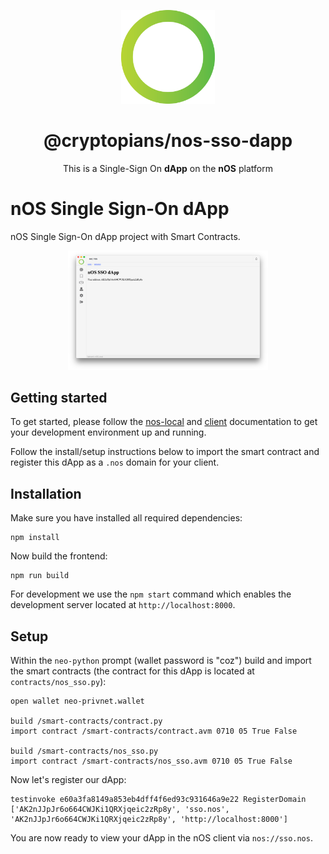 <p align="center">
  <img src="./docs/images/logo.png" width="150px" height="auto" /> 
</p>

<h1 align="center">@cryptopians/nos-sso-dapp</h1>

<p align="center">
  This is a Single-Sign On <strong>dApp</strong> on the <strong>nOS</strong> platform
</p>

# nOS Single Sign-On dApp

nOS Single Sign-On dApp project with Smart Contracts.

<p align="center">
  <img src="./docs/images/screenshot.png" width="320px" height="auto" /> 
</p>

## Getting started

To get started, please follow the [nos-local](https://github.com/nos/nos-local)
and [client](https://github.com/nos/client) documentation to get your
development environment up and running.

Follow the install/setup instructions below to import the smart contract and register
this dApp as a `.nos` domain for your client.

## Installation

Make sure you have installed all required dependencies:

```
npm install
```

Now build the frontend:

```
npm run build
```

For development we use the `npm start` command which enables the development
server located at `http://localhost:8000`.

## Setup

Within the `neo-python` prompt (wallet password is "coz") build and import the
smart contracts (the contract for this dApp is located at `contracts/nos_sso.py`):

```
open wallet neo-privnet.wallet

build /smart-contracts/contract.py
import contract /smart-contracts/contract.avm 0710 05 True False

build /smart-contracts/nos_sso.py
import contract /smart-contracts/nos_sso.avm 0710 05 True False
```

Now let's register our dApp:

```
testinvoke e60a3fa8149a853eb4dff4f6ed93c931646a9e22 RegisterDomain ['AK2nJJpJr6o664CWJKi1QRXjqeic2zRp8y', 'sso.nos', 'AK2nJJpJr6o664CWJKi1QRXjqeic2zRp8y', 'http://localhost:8000']
```

You are now ready to view your dApp in the nOS client via `nos://sso.nos`.
